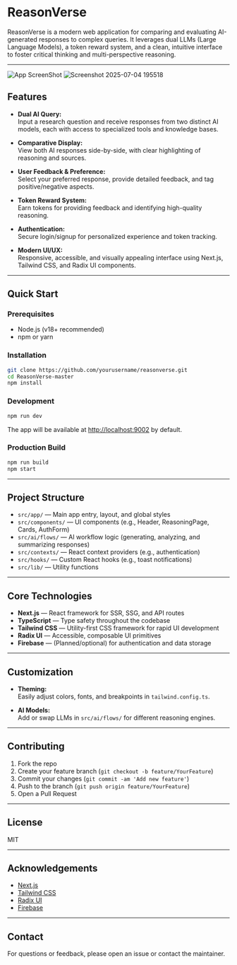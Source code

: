 # ReasonVerse

ReasonVerse is a modern web application for comparing and evaluating AI-generated responses to complex queries. It leverages dual LLMs (Large Language Models), a token reward system, and a clean, intuitive interface to foster critical thinking and multi-perspective reasoning.

---
![App ScreenShot]()
![Screenshot 2025-07-04 195518](https://github.com/user-attachments/assets/b9c539ba-3bbf-4fec-a418-68bef1fa6d1f)

## Features

- **Dual AI Query:**  
  Input a research question and receive responses from two distinct AI models, each with access to specialized tools and knowledge bases.

- **Comparative Display:**  
  View both AI responses side-by-side, with clear highlighting of reasoning and sources.

- **User Feedback & Preference:**  
  Select your preferred response, provide detailed feedback, and tag positive/negative aspects.

- **Token Reward System:**  
  Earn tokens for providing feedback and identifying high-quality reasoning.

- **Authentication:**  
  Secure login/signup for personalized experience and token tracking.

- **Modern UI/UX:**  
  Responsive, accessible, and visually appealing interface using Next.js, Tailwind CSS, and Radix UI components.

---

## Quick Start

### Prerequisites

- Node.js (v18+ recommended)
- npm or yarn

### Installation

```bash
git clone https://github.com/yourusername/reasonverse.git
cd ReasonVerse-master
npm install
```

### Development

```bash
npm run dev
```
The app will be available at [http://localhost:9002](http://localhost:9002) by default.

### Production Build

```bash
npm run build
npm start
```

---

## Project Structure

- `src/app/` — Main app entry, layout, and global styles
- `src/components/` — UI components (e.g., Header, ReasoningPage, Cards, AuthForm)
- `src/ai/flows/` — AI workflow logic (generating, analyzing, and summarizing responses)
- `src/contexts/` — React context providers (e.g., authentication)
- `src/hooks/` — Custom React hooks (e.g., toast notifications)
- `src/lib/` — Utility functions

---

## Core Technologies

- **Next.js** — React framework for SSR, SSG, and API routes
- **TypeScript** — Type safety throughout the codebase
- **Tailwind CSS** — Utility-first CSS framework for rapid UI development
- **Radix UI** — Accessible, composable UI primitives
- **Firebase** — (Planned/optional) for authentication and data storage

---

## Customization

- **Theming:**  
  Easily adjust colors, fonts, and breakpoints in `tailwind.config.ts`.

- **AI Models:**  
  Add or swap LLMs in `src/ai/flows/` for different reasoning engines.

---

## Contributing

1. Fork the repo
2. Create your feature branch (`git checkout -b feature/YourFeature`)
3. Commit your changes (`git commit -am 'Add new feature'`)
4. Push to the branch (`git push origin feature/YourFeature`)
5. Open a Pull Request

---

## License

MIT

---

## Acknowledgements

- [Next.js](https://nextjs.org/)
- [Tailwind CSS](https://tailwindcss.com/)
- [Radix UI](https://www.radix-ui.com/)
- [Firebase](https://firebase.google.com/)

---

## Contact

For questions or feedback, please open an issue or contact the maintainer.
